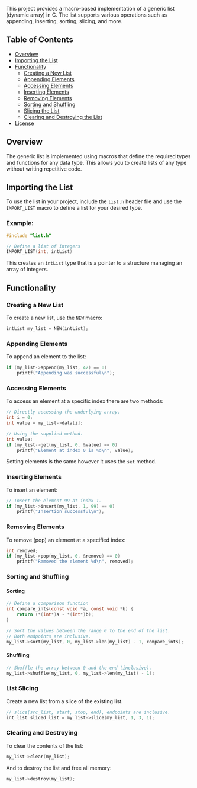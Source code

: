 This project provides a macro-based implementation of a generic list (dynamic array) in C. The list supports various operations such as appending, inserting, sorting, slicing, and more.

## Table of Contents

- [Overview](#overview)
- [Importing the List](#importing-the-list)
- [Functionality](#functionality)
  - [Creating a New List](#creating-a-new-list)
  - [Appending Elements](#appending-elements)
  - [Accessing Elements](#accessing-elements)
  - [Inserting Elements](#inserting-elements)
  - [Removing Elements](#removing-elements)
  - [Sorting and Shuffling](#sorting-and-shuffling)
  - [Slicing the List](#slicing-the-list)
  - [Clearing and Destroying the List](#clearing-and-destroying-the-list)
- [License](#license)

## Overview

The generic list is implemented using macros that define the required types and functions for any data type. This allows you to create lists of any type without writing repetitive code.

## Importing the List

To use the list in your project, include the `list.h` header file and use the `IMPORT_LIST` macro to define a list for your desired type.

### Example:

```c
#include "list.h"

// Define a list of integers
IMPORT_LIST(int, intList)
```
This creates an `intList` type that is a pointer to a structure managing an array of integers.

## Functionality
### Creating a New List
To create a new list, use the `NEW` macro:
```c
intList my_list = NEW(intList);
```

### Appending Elements
To append an element to the list:
```c
if (my_list->append(my_list, 42) == 0)
    printf("Appending was successful\n");
```

### Accessing Elements
To access an element at a specific index there are two methods:
```c
// Directly accessing the underlying array.
int i = 0;
int value = my_list->data[i];

// Using the supplied method.
int value;
if (my_list->get(my_list, 0, &value) == 0)
	printf("Element at index 0 is %d\n", value);
```
Setting elements is the same however it uses the `set` method.

### Inserting Elements
To insert an element:
```c
// Insert the element 99 at index 1.
if (my_list->insert(my_list, 1, 99) == 0)
    printf("Insertion successful\n");
```

### Removing Elements
To remove (pop) an element at a specified index:
```c
int removed;
if (my_list->pop(my_list, 0, &remove) == 0)
    printf("Removed the element %d\n", removed);
```

### Sorting and Shuffling
#### Sorting
```c
// Define a comparison function
int compare_ints(const void *a, const void *b) {
    return (*(int*)a - *(int*)b);
}

// Sort the values between the range 0 to the end of the list. 
// Both endpoints are inclusive.
my_list->sort(my_list, 0, my_list->len(my_list) - 1, compare_ints);
```

#### Shuffling
```c
// Shuffle the array between 0 and the end (inclusive).
my_list->shuffle(my_list, 0, my_list->len(my_list) - 1);
```

### List Slicing
Create a new list from a slice of the existing list.
```c
// slice(src_list, start, stop, end), endpoints are inclusive.
int_list sliced_list = my_list->slice(my_list, 1, 3, 1);
```

### Clearing and Destroying 
To clear the contents of the list:
```c
my_list->clear(my_list);
```
And to destroy the list and free all memory:
```c
my_list->destroy(my_list);
```

